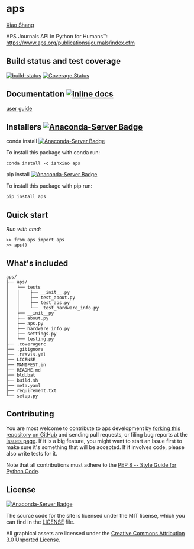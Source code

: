 # aps

[Xiao Shang](http://github.com/ishxiao)

APS Journals API in Python for Humans™: https://www.aps.org/publications/journals/index.cfm

Build status and test coverage
------------------------------

[![build-status](https://travis-ci.org/ishxiao/aps.svg?branch=master)](http://travis-ci.org/ishxiao/aps)
[![Coverage Status](https://img.shields.io/coveralls/ishxiao/zhihu.svg)](https://coveralls.io/r/ishxiao/aps)

Documentation [![Inline docs](http://inch-ci.org/github/ishxiao/aps.svg?branch=master)](http://inch-ci.org/github/ishxiao/aps)
--------------

[user guide](https://github.com/ishxiao/aps/blob/master/README.md)


Installers [![Anaconda-Server Badge](https://anaconda.org/ishxiao/aps/badges/version.svg)](https://anaconda.org/ishxiao/aps)
----------

conda install [![Anaconda-Server Badge](https://anaconda.org/ishxiao/aps/badges/installer/conda.svg)](https://conda.anaconda.org/ishxiao)

To install this package with conda run:

`conda install -c ishxiao aps`

pip install [![Anaconda-Server Badge](https://anaconda.org/ishxiao/aps/badges/installer/pypi.svg)](https://pypi.anaconda.org/ishxiao)

To install this package with pip run:

`pip install aps`

Quick start
-----------

*Run with cmd:*

```
>> from aps import aps
>> aps()
```

## What's included

```
aps/
├── aps/
│   └── tests
│   │    ├── __init__.py
│   │    ├── test_about.py
│   │    ├── test_aps.py
│   │    └──  test_hardware_info.py
│   ├── __init__py
│   ├── about.py
│   ├── aps.py
│   ├── hardware_info.py
│   ├── settings.py
│   └── testing.py
├── .coveragerc
├── .gitignore
├── .travis.yml
├── LICENSE
├── MANIFEST.in
├── README.md
├── bld.bat
├── build.sh
├── meta.yaml
├── requirement.txt
└── setup.py

```

## Contributing

You are most welcome to contribute to aps development by [forking this repository on GitHub](https://github.com/ishxiao/aps) and sending pull requests, or filing bug reports at the [issues page](http://github.com/ishxiao/aps/issues). If it is a big feature, you might want to start an Issue first to make sure it's something that will be accepted.  If it involves code, please also write tests for it.

Note that all contributions must adhere to the [PEP 8 -- Style Guide for Python Code](https://www.python.org/dev/peps/pep-0008/).

## License

[![Anaconda-Server Badge](https://anaconda.org/ishxiao/aps/badges/license.svg)](https://anaconda.org/ishxiao/aps)

The source code for the site is licensed under the MIT license, which you can find in
the [LICENSE](https://github.com/ishxiao/zhihu/blob/master/LICENSE) file.

All graphical assets are licensed under the
[Creative Commons Attribution 3.0 Unported License](https://creativecommons.org/licenses/by/3.0/).
